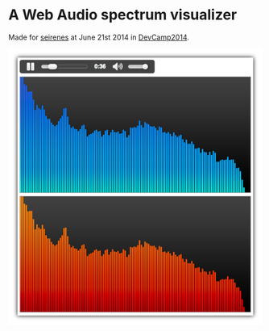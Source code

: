 A Web Audio spectrum visualizer
===============================

Made for [seirenes](https://github.com/joker1007/seirenes) at June 21st 2014 in [DevCamp2014](https://ja-jp.facebook.com/devcampfun).

![screen shot](ss.png)
